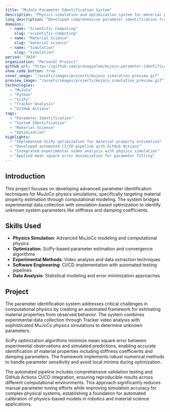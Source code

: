 ```yaml
---
title: "MuJoCo Parameter Identification System"
description: "Physics simulation and optimization system for material property identification through computational modeling"
long_description: "Developed comprehensive parameter identification framework for MuJoCo physics simulations, implementing SciPy optimization algorithms to estimate material properties (stiffness/damping) through integration of experimental video analysis with computational modeling."
domains:
  - name: "Scientific Computing"
    slug: "scientific-computing"
  - name: "Material Science"
    slug: "material-science"
  - name: "Simulation"
    slug: "simulation"
period: "2024"
organization: "Personal Project"
github_url: "https://github.com/pranaypalem/mujoco-parameter-identification"
show_code_button: true
cover_image: "/assets/images/projects/mujoco_simulation_preview.gif"
preview_image: "/assets/images/projects/mujoco_simulation_preview.gif"
technologies:
  - "MuJoCo"
  - "Python"
  - "SciPy"
  - "Tracker Analysis"
  - "GitHub Actions"
tags:
  - "Parameter Identification"
  - "System Identification"
  - "Material Science"
  - "Optimization"
highlights:
  - "Implemented SciPy optimization for material property estimation"
  - "Developed automated CI/CD pipeline with GitHub Actions"
  - "Integrated experimental video analysis with physics simulation"
  - "Applied mean square error minimization for parameter fitting"
---
```


## Introduction

This project focuses on developing advanced parameter identification techniques for MuJoCo physics simulations, specifically targeting material property estimation through computational modeling. The system bridges experimental data collection with simulation-based optimization to identify unknown system parameters like stiffness and damping coefficients.

## Skills Used

- **Physics Simulation**: Advanced MuJoCo modeling and computational physics
- **Optimization**: SciPy-based parameter estimation and convergence algorithms
- **Experimental Methods**: Video analysis and data extraction techniques
- **Software Engineering**: CI/CD implementation with automated testing pipelines
- **Data Analysis**: Statistical modeling and error minimization approaches

## Project

The parameter identification system addresses critical challenges in computational physics by creating an automated framework for estimating material properties from observed behavior. The system combines experimental data collection through Tracker video analysis with sophisticated MuJoCo physics simulations to determine unknown parameters.

SciPy optimization algorithms minimize mean square error between experimental observations and simulated predictions, enabling accurate identification of material properties including stiffness coefficients and damping parameters. The framework implements robust numerical methods to handle parameter sensitivity and avoid local minima during optimization.

The automated pipeline includes comprehensive validation testing and GitHub Actions CI/CD integration, ensuring reproducible results across different computational environments. This approach significantly reduces manual parameter tuning efforts while improving simulation accuracy for complex physical systems, establishing a foundation for automated calibration of physics-based models in robotics and material science applications.